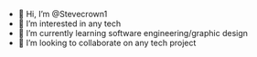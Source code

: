 - 👋 Hi, I’m @Stevecrown1
- 👀 I’m interested in any tech
- 🌱 I’m currently learning software engineering/graphic design
- 💞️ I’m looking to collaborate on any tech project


